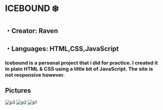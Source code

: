 # ICEBOUND ❄️
## ・Creator: Raven 
## ・Languages: HTML,CSS,JavaScript

### Icebound is a personal project that i did for practice. I created it in plain HTML & CSS using a little bit of JavaScript. The site is not responsive however. 

## Pictures
![p3](https://github.com/Raventhedev/Icebound/assets/109292785/044ec4cd-f0ec-467a-b10c-67c5e8cc7741)
![p2](https://github.com/Raventhedev/Icebound/assets/109292785/a360d776-a86f-45d6-be72-81e09e7ebe04)
![p1](https://github.com/Raventhedev/Icebound/assets/109292785/0635dfb1-b296-4fa7-a588-e45f9e643574)
